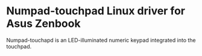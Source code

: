 # Numpad-touchpad Linux driver for Asus Zenbook
Numpad-touchapd is an LED-illuminated numeric keypad integrated into the touchpad.
